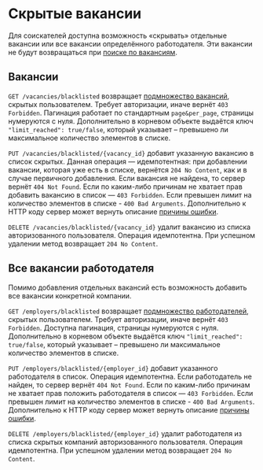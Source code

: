 # Скрытые вакансии

Для соискателей доступна возможность «скрывать» отдельные вакансии или все
вакансии определённого работодателя. Эти вакансии не будут возвращаться при
[поиске по вакансиям](vacancies.md#search).


<a name="vacancies"></a>
## Вакансии

`GET /vacancies/blacklisted` возвращает [подмножество вакансий](vacancies.md#search), скрытых пользователем.
Требует авторизации, иначе вернёт `403 Forbidden`. Пагинация работает по стандартным `page&per_page`,
страницы нумеруются с нуля. Дополнительно в корневом объекте выдаётся ключ `"limit_reached": true/false`, который
указывает – превышено ли максимальное количество элементов в списке.

`PUT /vacancies/blacklisted/{vacancy_id}` добавит указанную вакансию в список скрытых. Данная операция — идемпотентная:
при добавлении вакансии, которая уже есть в списке, вернётся `204 No Content`, как и в случае первичного добавления.
Если вакансия не найдена, то сервер вернёт `404 Not Found`. Если по каким-либо причинам не хватает прав добавить
вакансию в список — `403 Forbidden`. Если превышен лимит на количество элементов в списке - `400 Bad Arguments`.
Дополнительно к HTTP коду сервер может вернуть описание
[причины ошибки](errors.md#vacancies_blacklist).

`DELETE /vacancies/blacklisted/{vacancy_id}` удалит вакансию из списка авторизованного пользователя.
Операция идемпотентна. При успешном удалении метод возвращает `204 No Content`.


<a name="employers"></a>
## Все вакансии работодателя

Помимо добавления отдельных вакансий есть возможность добавить все вакансии конкретной компании.

`GET /employers/blacklisted` возвращает [подмножество работодателей](employers.md#search), скрытых пользователем.
Требует авторизации, иначе вернёт `403 Forbidden`. Доступна пагинация, страницы нумеруются с нуля.
Дополнительно в корневом объекте выдаётся ключ `"limit_reached": true/false`, который указывает – превышено ли
максимальное количество элементов в списке.

`PUT /employers/blacklisted/{employer_id}` добавит указанного работодателя в список. Операция идемпотентна. Если
работодатель не найден, то сервер вернёт `404 Not Found`. Если по каким-либо причинам не хватает прав положить
работодателя в список — `403 Forbidden`. Если превышен лимит на количество элементов в
списке - `400 Bad Arguments`.
Дополнительно к HTTP коду сервер может вернуть описание
[причины ошибки](errors.md#employers_blacklist).

`DELETE /employers/blacklisted/{employer_id}` удалит работодателя из списка скрытых компаний авторизованного пользователя.
Операция идемпотентна. При успешном удалении метод возвращает `204 No Content`.
